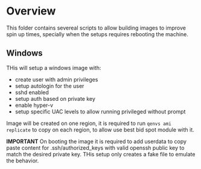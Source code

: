 # Overview

This folder contains severeal scripts to allow building images to improve spin up times, specially when the setups requires rebooting the machine.

## Windows

THis will setup a windows image with:

* create user with admin privileges
* setup autologin for the user
* sshd enabled  
* setup auth based on private key
* enable hyper-v  
* setup specific UAC levels to allow running privileged without prompt

Image will be created on one region, it is required to run `qenvs ami replicate` to copy on each region, to allow use best bid spot module with it.  

**IMPORTANT** On booting the image it is required to add userdata to copy paste content for .ssh/authorized_keys with valid openssh public key to match the desired private key. THis setup only creates a fake file to emulate the behavior.  
